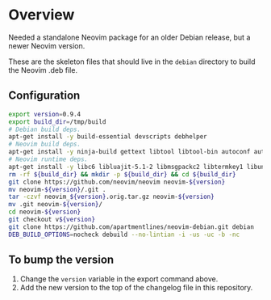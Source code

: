 # Overview

Needed a standalone Neovim package for an older Debian release, but a newer Neovim version.

These are the skeleton files that should live in the `debian` directory to build the Neovim .deb file.

## Configuration

```sh
export version=0.9.4
export build_dir=/tmp/build
# Debian build deps.
apt-get install -y build-essential devscripts debhelper
# Neovim build deps.
apt-get install -y ninja-build gettext libtool libtool-bin autoconf automake cmake g++ pkg-config unzip curl doxygen
# Neovim runtime deps.
apt-get install -y libc6 libluajit-5.1-2 libmsgpackc2 libtermkey1 libunibilium4 libuv1 libvterm0
rm -rf ${build_dir} && mkdir -p ${build_dir} && cd ${build_dir}
git clone https://github.com/neovim/neovim neovim-${version}
mv neovim-${version}/.git .
tar -czvf neovim_${version}.orig.tar.gz neovim-${version}
mv .git neovim-${version}/
cd neovim-${version}
git checkout v${version}
git clone https://github.com/apartmentlines/neovim-debian.git debian
DEB_BUILD_OPTIONS=nocheck debuild --no-lintian -i -us -uc -b -nc
```

## To bump the version

1. Change the `version` variable in the export command above.
2. Add the new version to the top of the changelog file in this repository.
